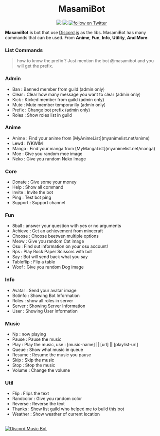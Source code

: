 <h1 align="center">MasamiBot</h1>

<p align="center">
  <a href="https://discord.io/masamibot-official">
    <img src="https://discordapp.com/api/guilds/411750522345881621/embed.png"></a>
  <a href="https://patreon.com/masamiakizuki">
    <img src="http://ionicabizau.github.io/badges/patreon.svg"></a>
      <a href="https://twitter.com/intent/follow?screen_name=masami45_">
        <img src="https://img.shields.io/twitter/follow/shields_io.svg?style=social&logo=twitter"
            alt="follow on Twitter"></a>
</p>

**MasamiBot** is bot that use [Discord.js](https://discord.js.org/#/) as the libs. MasamiBot has many commands that can be used. From **Anime**, **Fun**, **Info**, **Utility**, **And More**.

### List Commands
> how to know the prefix ? Just mention the bot @masamibot and you will get the prefix.

### Admin
<ul>
  <li>Ban : Banned member from guild (admin only)</li>
  <li>Clear : Clear how many message you want to clear (admin only)</li>
  <li>Kick : Kicked member from guild (admin only)</li>
  <li>Mute : Mute member temporarilly (admin only)</li>
  <li>Prefix : Change bot prefix (admin only)</li>
  <li>Roles : Show roles list in guild</li>
</ul>

### Anime
<ul>
  <li>Anime : Find your anime from [MyAnimeList](myanimelist.net/anime)</li>
  <li>Lewd : IYKWIM</li>
  <li>Manga : Find your manga from [MyMangaList](myanimelist.net/manga)</li>
  <li>Moe : Give you random moe image</li>
  <li>Neko : Give you random Neko Image</li>
</ul> 

### Core
<ul>
  <li>Donate : Give some your money</li>
  <li>Help : Show all command</li>
  <li>Invite : Invite the bot</li>
  <li>Ping : Test bot ping</li>
  <li>Support : Support channel</li>
</ul>

### Fun
<ul>
  <li>8ball : answer your question with yes or no arguments</li>
  <li>Achieve : Get an achievement from minecraft</li>
  <li>Choose : Choose beetwen multiple options</li>
  <li>Meow : Give you random Cat image</li>
  <li>Osu : Find out information on your osu account!</li>
  <li>Rps : Play Rock Paper Scissors with bot</li>
  <li>Say : Bot will send back what you say</li>
  <li>Tableflip : Flip a table</li>
  <li>Woof : Give you random Dog image</li>
</ul>

### Info
<ul>
  <li>Avatar : Send your avatar image</li>
  <li>Botinfo : Showing Bot Information</li>
  <li>Roles : show all roles in server</li>
  <li>Server : Showing Server Information</li>
  <li>User : Showing User Information</li>
</ul>

### Music
<ul>
  <li>Np : now playing</li>
  <li>Pause : Pause the music</li>
  <li>Play : Play the music, use : [music-name] || [url] || [playlist-url]</li>
  <li>Queue : Show what music in queue</li>
  <li>Resume : Resume the music you pause</li>
  <li>Skip : Skip the music</li>
  <li>Stop : Stop the music</li>
  <li>Volume : Change the volume</li>
 </ul>

### Util
<ul>
  <li>Flip : Flips the text</li>
  <li>Randcolor : Give you random color</li>
  <li>Reverse : Reverse the text</li>
  <li>Thanks : Show list guild who helped me to build this bot</li>
  <li>Weather : Show weather of current location</li>
</ul>
<br />
<a target="_blank" onclick="trackRegularWebClick('MasamiBot', 'description');" href="https://discordbots.org/bot/423306939854749697">
  <img src="https://discordbots.org/api/widget/423306939854749697.svg?usernamecolor=2c2f33&topcolor=ffafd3&middlecolor=e3afff&datacolor=afecff&highlightcolor=956dff&labelcolor=ffafaf" alt="Discord Music Bot">
</a>
